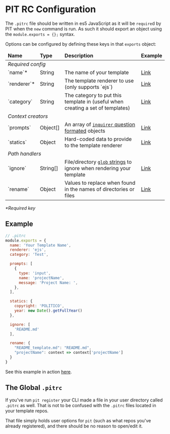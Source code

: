 # PIT RC Configuration

The `.pitrc` file should be written in es5 JavaScript as it will be `require`d by PIT when the `new` command is run. As such it should export an object using the `module.exports = {};` syntax.

Options can be configured by defining these keys in that `exports` object:

<table>
<thead>
  <tr>
    <td><b>Name</b></td>
    <td><b>Type</b></td>
    <td><b>Description</b></td>
    <td><b>Example</b></td>
  </tr>
</thead>
<tbody>
  <tr><td colspan="4"><em>Required config</em></td></tr>
  <tr>
    <td>`name`*</td>
    <td>String</td>
    <td>The name of your template</td>
    <td><a href="templates.md#getting-started">Link</a></td>
  </tr>
  <tr>
    <td>`renderer`*</td>
    <td>String</td>
    <td>The template renderer to use (only supports `ejs`)</td>
    <td><a href="templates.md#getting-started">Link</a></td>
  </tr>
  <tr>
    <td>`category`</td>
    <td>String</td>
    <td>The category to put this template in (useful when creating a set of templates)</td>
    <td><a href="templates.md#category">Link</a></td>
  </tr>

  <tr><td colspan="4"><em>Context creators</em></td></tr>
  <tr>
    <td>`prompts`</td>
    <td>Object[]</td>
    <td>An array of <a href="https://www.npmjs.com/package/inquirer#question"><code>inquirer</code> question formated</a> objects</td>
    <td><a href="templates.md#prompts">Link</a></td>
  </tr>
  <tr>
    <td>`statics`</td>
    <td>Object</td>
    <td>Hard-coded data to provide to the template renderer</td>
    <td><a href="templates.md#statics">Link</a></td>
  </tr>

  <tr><td colspan="4"><em>Path handlers</em></td></tr>
  <tr>
    <td>`ignore`</td>
    <td>String[] </td>
    <td>File/directory <a href="https://www.npmjs.com/package/glob#glob-primer"><code>glob</code> strings</a> to ignore when rendering your template</td>
    <td><a href="templates.md#ignore">Link</a></td>
  </tr>
  <tr>
    <td>`rename`</td>
    <td>Object</td>
    <td>Values to replace when found in the names of directories or files</td>
    <td><a href="templates.md#rename">Link</a></td>
  </tr>
</tbody>
</table>
<em>*Required key</em>

## Example
```JavaScript
// .pitrc
module.exports = {
  name: 'Your Template Name',
  renderer: 'ejs',
  category: 'Test',

  prompts: [
    {
      type: 'input',
      name: 'projectName',
      message: 'Project Name: ',
    },  
  ],

  statics: {
    copyright: 'POLITICO',
    year: new Date().getFullYear()
  },

  ignore: [
    'README.md'
  ],

  rename: {
    "README_template.md": "README.md",
    "projectName": context => context['projectName']
  }
}
```

See this example in action [here](templates#example-template).

## The Global `.pitrc`

If you've run `pit register` your CLI made a file in your user directory called `.pitrc` as well. That is not to be confused with the `.pitrc` files located in your template repos.

That file simply holds user options for `pit` (such as what repos you've already registered), and there should be no reason to open/edit it.
